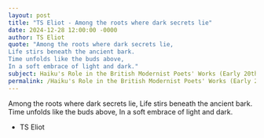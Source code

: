 ```yaml
---
layout: post
title: "TS Eliot - Among the roots where dark secrets lie"
date: 2024-12-28 12:00:00 -0000
author: TS Eliot
quote: "Among the roots where dark secrets lie, 
Life stirs beneath the ancient bark. 
Time unfolds like the buds above, 
In a soft embrace of light and dark."
subject: Haiku's Role in the British Modernist Poets' Works (Early 20th century)
permalink: /Haiku's Role in the British Modernist Poets' Works (Early 20th century)/TS Eliot/TS Eliot - Among the roots where dark secrets lie
---
```


Among the roots where dark secrets lie, 
Life stirs beneath the ancient bark. 
Time unfolds like the buds above, 
In a soft embrace of light and dark.

- TS Eliot
